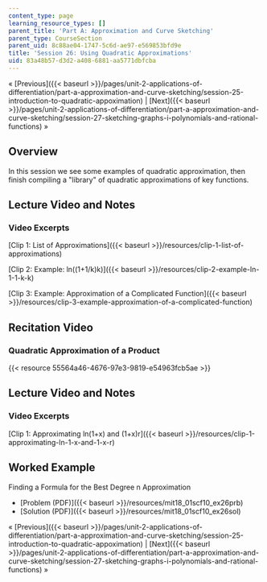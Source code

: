 ```yaml
---
content_type: page
learning_resource_types: []
parent_title: 'Part A: Approximation and Curve Sketching'
parent_type: CourseSection
parent_uid: 8c88ae04-1747-5c6d-ae97-e569853bfd9e
title: 'Session 26: Using Quadratic Approximations'
uid: 83a48b57-d3d2-a408-6881-aa5771dbfcba
---
```


« [Previous]({{< baseurl >}}/pages/unit-2-applications-of-differentiation/part-a-approximation-and-curve-sketching/session-25-introduction-to-quadratic-appoximation) | [Next]({{< baseurl >}}/pages/unit-2-applications-of-differentiation/part-a-approximation-and-curve-sketching/session-27-sketching-graphs-i-polynomials-and-rational-functions) »

Overview
--------

In this session we see some examples of quadratic approximation, then finish compiling a "library" of quadratic approximations of key functions.

Lecture Video and Notes
-----------------------

### Video Excerpts

[Clip 1: List of Approximations]({{< baseurl >}}/resources/clip-1-list-of-approximations)

[Clip 2: Example: ln((1+1/k)k)]({{< baseurl >}}/resources/clip-2-example-ln-1-1-k-k)

[Clip 3: Example: Approximation of a Complicated Function]({{< baseurl >}}/resources/clip-3-example-approximation-of-a-complicated-function)

Recitation Video
----------------

### Quadratic Approximation of a Product

{{< resource 55564a46-4676-97e3-9819-e54963fcb5ae >}}

Lecture Video and Notes
-----------------------

### Video Excerpts

[Clip 1: Approximating ln(1+x) and (1+x)r]({{< baseurl >}}/resources/clip-1-approximating-ln-1-x-and-1-x-r)

Worked Example
--------------

Finding a Formula for the Best Degree n Approximation

*   [Problem (PDF)]({{< baseurl >}}/resources/mit18_01scf10_ex26prb)
*   [Solution (PDF)]({{< baseurl >}}/resources/mit18_01scf10_ex26sol)

« [Previous]({{< baseurl >}}/pages/unit-2-applications-of-differentiation/part-a-approximation-and-curve-sketching/session-25-introduction-to-quadratic-appoximation) | [Next]({{< baseurl >}}/pages/unit-2-applications-of-differentiation/part-a-approximation-and-curve-sketching/session-27-sketching-graphs-i-polynomials-and-rational-functions) »